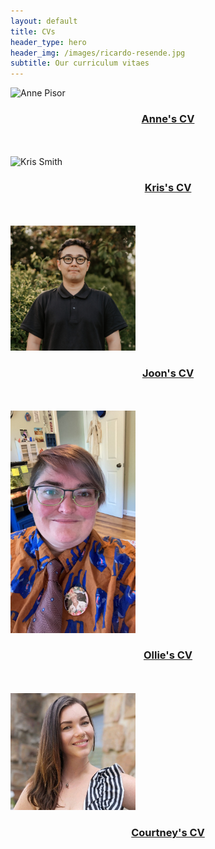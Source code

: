 ```yaml
---
layout: default
title: CVs
header_type: hero
header_img: /images/ricardo-resende.jpg
subtitle: Our curriculum vitaes
---
```

<img src="/images/pisor_headshot.jpg" alt="Anne Pisor" width="200"/>
<h3 style="text-align: center;">
    <a href="https://drive.google.com/file/d/1zlBd8DYYxjY2feSVqf-nXpe20DQfw9pS/ ">Anne's CV
    </a>
</h3>
<br />
<br />
<img src="/images/kris_smith.jpg" alt="Kris Smith" width="200"/>
<h3 style="text-align: center;">
    <a href="https://drive.google.com/uc?id=142UbieWK1k64QD0OrM4j9_MA7wlvwSbz">Kris's CV
    </a>
</h3>
<br />
<br />
<img src="/images/joon_hwang.jpg" alt="Joon Hwang" width="200"/>
<h3 style="text-align: center;">
    <a href="https://drive.google.com/file/d/1VqcrOq61L1iXUsimGKkvonveOuAmiDcu">Joon's CV
    </a>
</h3>
<br />
<br />
<img src="/images/ollie_shannon.jpeg" alt="Ollie Shannon" width="200"/>
<h3 style="text-align: center;">
    <a href="https://drive.google.com/file/d/1bXSqoOOYfEqX6qcQAPsBhKgI-zcYDULk">Ollie's CV
    </a>
</h3>
<br />
<br />
<img src="/images/courtney_elmore.jpg" alt="Courtney Elmore" width="200"/>
<h3 style="text-align: center;">
    <a href="https://docs.google.com/document/d/1WJDvHYAn8nrTqtCrml1hWLaRIsZq6OYGEkGX4gI2nTM/">Courtney's CV
    </a>
